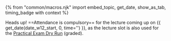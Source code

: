 {% from "common/macros.njk" import embed_topic, get_date, show_as_tab, timing_badge with context %}
<!--box type="info" header="****Next week's lecture (and the PE Dry Run) ==rescheduled!==****">

Heads up! As the following lecture (not this week's one) falls on a public holiday, it will be moved to the day after i.e., Saturday Apr 3rd 2-4pm.
==Attendance is compulsory==, as the lecture slot is also used for the Practical Exam Dry Run (<span class="text-danger">graded</span>).

</box-->
<box type="info" header="****Next week's lecture (and the PE Dry Run)****">

Heads up! ==Attendance is compulsory== for the lecture coming up on {{ get_date(date_w12_start, 0, time='') }}, as the lecture slot is also used for the [Practical Exam Dry Run](../../admin/tp-ped.md) (<span class="text-danger">graded</span>).

</box>
<p/>
